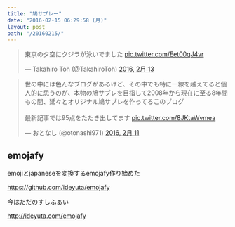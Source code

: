 ```yaml
---
title: "鳩サブレー"
date: "2016-02-15 06:29:58 (月)"
layout: post
path: "/20160215/"
---
```


<blockquote class="twitter-tweet" data-lang="ja"><p lang="ja" dir="ltr">東京の夕空にクジラが泳いでました <a href="https://t.co/Eet00qJ4vr">pic.twitter.com/Eet00qJ4vr</a></p>&mdash; Takahiro Toh (@TakahiroToh) <a href="https://twitter.com/TakahiroToh/status/698419053866582018">2016, 2月 13</a></blockquote>

<blockquote class="twitter-tweet" data-lang="ja"><p lang="ja" dir="ltr">世の中には色んなブログがあるけど、その中でも特に一線を越えてると個人的に思うのが、本物の鳩サブレを目指して2008年から現在に至る8年間もの間、延々とオリジナル鳩サブレを作ってるこのブログ<br><br>最新記事では95点をたたき出してます <a href="https://t.co/8JKtaWvmea">pic.twitter.com/8JKtaWvmea</a></p>&mdash; おとなし (@otonashi971) <a href="https://twitter.com/otonashi971/status/697698870986342400">2016, 2月 11</a></blockquote>

## emojafy

emojiとjapaneseを変換するemojafy作り始めた

https://github.com/ideyuta/emojafy

今はただのすしふぁい

http://ideyuta.com/emojafy

